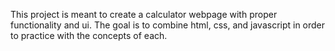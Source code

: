 This project is meant to create a calculator webpage with proper functionality and ui. The goal is to combine html, css, and javascript in order to practice with the concepts of each.  